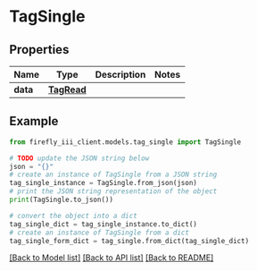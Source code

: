 # TagSingle


## Properties

Name | Type | Description | Notes
------------ | ------------- | ------------- | -------------
**data** | [**TagRead**](TagRead.md) |  | 

## Example

```python
from firefly_iii_client.models.tag_single import TagSingle

# TODO update the JSON string below
json = "{}"
# create an instance of TagSingle from a JSON string
tag_single_instance = TagSingle.from_json(json)
# print the JSON string representation of the object
print(TagSingle.to_json())

# convert the object into a dict
tag_single_dict = tag_single_instance.to_dict()
# create an instance of TagSingle from a dict
tag_single_form_dict = tag_single.from_dict(tag_single_dict)
```
[[Back to Model list]](../README.md#documentation-for-models) [[Back to API list]](../README.md#documentation-for-api-endpoints) [[Back to README]](../README.md)


